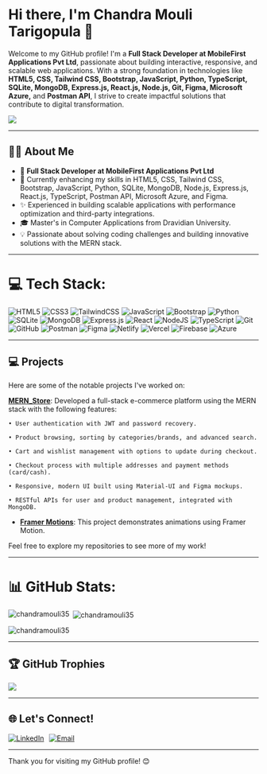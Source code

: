 # Hi there, I'm Chandra Mouli Tarigopula 👋
Welcome to my GitHub profile! I'm a **Full Stack Developer at MobileFirst Applications Pvt Ltd**, passionate about building interactive, responsive, and scalable web applications. With a strong foundation in technologies like **HTML5, CSS, Tailwind CSS, Bootstrap, JavaScript, Python, TypeScript, SQLite, MongoDB, Express.js, React.js, Node.js, Git, Figma, Microsoft Azure,** and **Postman API**, I strive to create impactful solutions that contribute to digital transformation.

[![](https://visitcount.itsvg.in/api?id=chandramouli35&icon=0&color=1)](https://visitcount.itsvg.in)

---

## 🧑‍💼 About Me
- 💼 **Full Stack Developer at MobileFirst Applications Pvt Ltd**
- 🌱 Currently enhancing my skills in HTML5, CSS, Tailwind CSS, Bootstrap, JavaScript, Python, SQLite, MongoDB, Node.js, Express.js, React.js, TypeScript, Postman API, Microsoft Azure, and Figma.
- ✨ Experienced in building scalable applications with performance optimization and third-party integrations.
- 🎓 Master's in Computer Applications from Dravidian University.
- 💡 Passionate about solving coding challenges and building innovative solutions with the MERN stack.

---


# 💻 Tech Stack:
![HTML5](https://img.shields.io/badge/html5-%23E34F26.svg?style=for-the-badge&logo=html5&logoColor=white) ![CSS3](https://img.shields.io/badge/css3-%231572B6.svg?style=for-the-badge&logo=css3&logoColor=white) ![TailwindCSS](https://img.shields.io/badge/tailwindcss-%2338B2AC.svg?style=for-the-badge&logo=tailwind-css&logoColor=white) ![JavaScript](https://img.shields.io/badge/javascript-%23323330.svg?style=for-the-badge&logo=javascript&logoColor=%23F7DF1E) ![Bootstrap](https://img.shields.io/badge/bootstrap-%238511FA.svg?style=for-the-badge&logo=bootstrap&logoColor=white) ![Python](https://img.shields.io/badge/python-3670A0?style=for-the-badge&logo=python&logoColor=ffdd54) ![SQLite](https://img.shields.io/badge/sqlite-%2307405e.svg?style=for-the-badge&logo=sqlite&logoColor=white) ![MongoDB](https://img.shields.io/badge/MongoDB-%234ea94b.svg?style=for-the-badge&logo=mongodb&logoColor=white) ![Express.js](https://img.shields.io/badge/express.js-%23404d59.svg?style=for-the-badge&logo=express&logoColor=%2361DAFB) ![React](https://img.shields.io/badge/react-%2320232a.svg?style=for-the-badge&logo=react&logoColor=%2361DAFB) ![NodeJS](https://img.shields.io/badge/node.js-6DA55F?style=for-the-badge&logo=node.js&logoColor=white) ![TypeScript](https://img.shields.io/badge/typescript-%23007ACC.svg?style=for-the-badge&logo=typescript&logoColor=white) ![Git](https://img.shields.io/badge/git-%23F05033.svg?style=for-the-badge&logo=git&logoColor=white) ![GitHub](https://img.shields.io/badge/github-%23121011.svg?style=for-the-badge&logo=github&logoColor=white) ![Postman](https://img.shields.io/badge/Postman-FF6C37?style=for-the-badge&logo=postman&logoColor=white) ![Figma](https://img.shields.io/badge/figma-%23F24E1E.svg?style=for-the-badge&logo=figma&logoColor=white) ![Netlify](https://img.shields.io/badge/netlify-%23000000.svg?style=for-the-badge&logo=netlify&logoColor=#00C7B7) ![Vercel](https://img.shields.io/badge/vercel-%23000000.svg?style=for-the-badge&logo=vercel&logoColor=white) ![Firebase](https://img.shields.io/badge/firebase-%23039BE5.svg?style=for-the-badge&logo=firebase) ![Azure](https://img.shields.io/badge/Azure-0078D4?style=for-the-badge&logo=microsoftazure&logoColor=white)


---

## 💻 Projects
Here are some of the notable projects I've worked on:

 **[MERN_Store](https://mern-ecommerce-frontend-gamma.vercel.app/)**: Developed a full-stack e-commerce platform using the MERN stack with the following features:

    • User authentication with JWT and password recovery.

    • Product browsing, sorting by categories/brands, and advanced search.

    • Cart and wishlist management with options to update during checkout.

    • Checkout process with multiple addresses and payment methods (card/cash).

    • Responsive, modern UI built using Material-UI and Figma mockups.

    • RESTful APIs for user and product management, integrated with MongoDB.

- **[Framer Motions](https://spurfitassignment.netlify.app/)**: This project demonstrates animations using Framer Motion.

Feel free to explore my repositories to see more of my work!

---

# 📊 GitHub Stats:

<p><img align="left" src="https://github-readme-stats.vercel.app/api/top-langs?username=chandramouli35&show_icons=true&locale=en&layout=compact" alt="chandramouli35" /></p>

<p>&nbsp;<img align="center" src="https://github-readme-stats.vercel.app/api?username=chandramouli35&show_icons=true&locale=en" alt="chandramouli35" /></p>

<p><img align="center" src="https://github-readme-streak-stats.herokuapp.com/?user=chandramouli35&" alt="chandramouli35" /></p>


---


## 🏆 GitHub Trophies
![](https://github-profile-trophy.vercel.app/?username=chandramouli35&theme=radical&no-frame=false&no-bg=true&margin-w=4)

---


## 🌐 Let's Connect!

<div style="display: flex; gap: 10px;">
  <a href="https://www.linkedin.com/in/mouli-chandra/" target="_blank">
    <img src="https://img.shields.io/badge/LinkedIn-%230077B5.svg?logo=linkedin&logoColor=white" alt="LinkedIn"/>
  </a>
  <a href="mailto:tarigopulachandramouli1818@gmail.com" target="_blank">
    <img src="https://img.shields.io/badge/Email-%23D14836.svg?logo=gmail&logoColor=white" alt="Email"/>
  </a>
</div>

---

Thank you for visiting my GitHub profile! 😊
